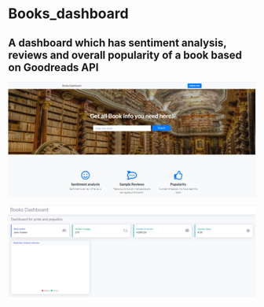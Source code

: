 # Books_dashboard
## A dashboard which has sentiment analysis, reviews and overall popularity of a book based on Goodreads API

![landing](res/landing.png)

![dashboard](res/dash.png)


